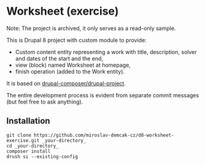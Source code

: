 # Worksheet (exercise)

Note: The project is archived, it only serves as a read-only sample.

This is Drupal 8 project with custom module to provide:
- Custom content entity representing a work with title, description, solver and dates of the start and the end,
- view (block) named Worksheet at homepage,
- finish operation (added to the Work entity).

It is based on [drupal-composer/drupal-project](https://github.com/drupal-composer/drupal-project).

The entire development process is evident from separate commit messages (but feel free to ask anything).

## Installation
```
git clone https://github.com/miroslav-demcak-cz/d8-worksheet-exercise.git _your-directory_
cd _your-directory_
composer install
drush si --existing-config
```
